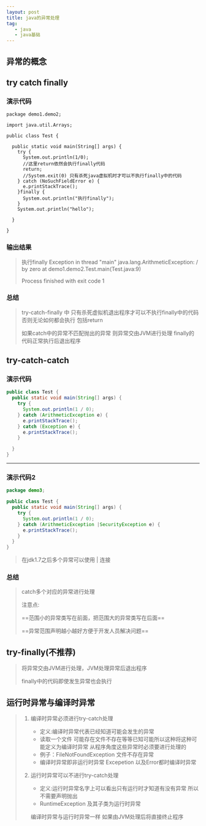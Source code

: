 ```yaml
---
layout: post
title: java的异常处理
tag:
   - java
   - java基础
---
```










## 异常的概念

> 

## try catch finally

### 演示代码

```
package demo1.demo2;

import java.util.Arrays;

public class Test {

  public static void main(String[] args) {
    try {
      System.out.println(1/0);
      //这里return依然会执行finally代码
      return;
      //System.exit(0) 只有杀死java虚拟机时才可以不执行finally中的代码
    } catch (NoSuchFieldError e) {
      e.printStackTrace();
    }finally {
      System.out.println("执行finally");
    }
    System.out.println("hello");

  }

}

```

### 输出结果

> 执行finally
> Exception in thread "main" java.lang.ArithmeticException: / by zero
> 	at demo1.demo2.Test.main(Test.java:9)
>
> Process finished with exit code 1

### 总结

>try-catch-finally 中 只有杀死虚拟机退出程序才可以不执行finally中的代码否则无论如何都会执行 包括return
>
>如果catch中的异常不匹配抛出的异常 则异常交由JVM进行处理 finally的代码正常执行后退出程序

## try-catch-catch

### 演示代码

```java
public class Test {
  public static void main(String[] args) {
    try {
      System.out.println(1 / 0);
    } catch (ArithmeticException e) {
      e.printStackTrace();
    } catch (Exception e) {
      e.printStackTrace();
    }

  }
}


```

---

### 演示代码2

```java
package demo3;

public class Test {
  public static void main(String[] args) {
    try {
      System.out.println(1 / 0);
    } catch (ArithmeticException |SecurityException e) {
      e.printStackTrace();
    }
  }
}

```

>在jdk1.7之后多个异常可以使用  \| 连接

### 总结

> catch多个对应的异常进行处理
>
> 注意点:
>
> ==范围小的异常类写在前面，把范围大的异常类写在后面== 
>
> ==异常范围声明越小越好方便于开发人员解决问题==

## try-finally(不推荐)

> 将异常交由JVM进行处理，JVM处理异常后退出程序 
>
> finally中的代码即使发生异常也会执行

## 运行时异常与编译时异常

> 1. 编译时异常必须进行try-catch处理 
>
>    - 定义:编译时异常代表已经知道可能会发生的异常
>    - 读取一个文件 可能存在文件不存在等等已知可能所以这种将这种可能定义为编译时异常   从程序角度这些异常时必须要进行处理的 
>    - 例子：FileNotFoundException 文件不存在异常 
>    - 编译时异常即非运行时异常 Excepetion 以及Error都时编译时异常
>
> 2. 运行时异常可以不进行try-catch处理
>
>    - 定义:运行时异常名字上可以看出只有运行时才知道有没有异常 所以不需要声明抛出
>    - RuntimeException 及其子类为运行时异常
>
>    编译时异常与运行时异常一样 如果由JVM处理后将直接终止程序 
>
>    
>
>    